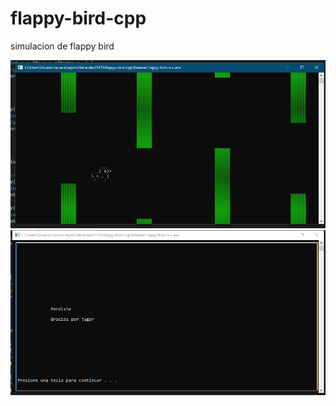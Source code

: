 # flappy-bird-cpp
simulacion de flappy bird

![](Screenshots/Screenshot_1.png)
![](Screenshots/Screenshot_2.png)